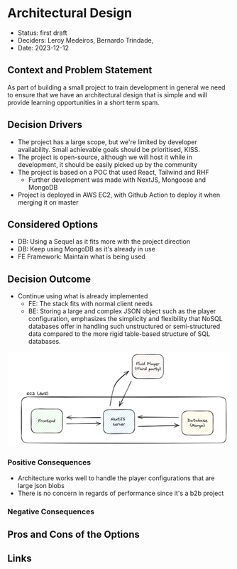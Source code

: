 # Architectural Design

- Status: first draft
- Deciders: Leroy Medeiros, Bernardo Trindade, 
- Date: 2023-12-12
## Context and Problem Statement

As part of building a small project to train development in general we need to ensure that we have an architectural design that is simple and will provide learning opportunities in a short term spam.

## Decision Drivers <!-- optional -->

- The project has a large scope, but we're limited by developer availability. Small achievable goals should be prioritised, KISS.
- The project is open-source, although we will host it while in development, it should be easily picked up by the community
- The project is based on a POC that used React, Tailwind and RHF
	- Further development was made with NextJS, Mongoose and MongoDB
- Project is deployed in AWS EC2, with Github Action to deploy it when merging it on master

## Considered Options

- DB: Using a Sequel as it fits more with the project direction
- DB: Keep using MongoDB as it's already in use
- FE Framework: Maintain what is being used

## Decision Outcome

* Continue using what is already implemented
    * FE: The stack fits with normal client needs
    * BE: Storing a large and complex JSON object such as the player configuration, emphasizes the simplicity and flexibility that NoSQL databases offer in handling such unstructured or semi-structured data compared to the more rigid table-based structure of SQL databases. 

![Architecture design](./images/architecture_diagram.png 'Architecture design') 

### Positive Consequences

* Architecture works well to handle the player configurations that are large json blobs
* There is no concern in regards of performance since it's a b2b project

### Negative Consequences <!-- optional -->


## Pros and Cons of the Options <!-- optional -->

## Links <!-- optional -->

